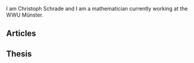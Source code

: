 
I am Christoph Schrade and I am a mathematician currently working at the WWU Münster.
## Articles

## Thesis
